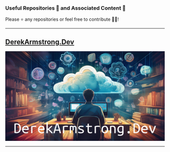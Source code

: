 ### Useful Repositories 🤔 and Associated Content 👀

Please ⭐️ any repositories or feel free to contribute 🧑‍💻!

---

## [DerekArmstrong.Dev](https://derekarmstrong.dev)

![DerekArmstrong.Dev.png](DerekArmstrong.Dev.png)

---
